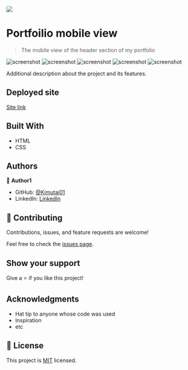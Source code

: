 ![](https://img.shields.io/badge/Microverse-blueviolet)

# Portfoilio mobile view

> The mobile view of the header section of my portfolio

![screenshot](./skills-mob.png)
![screenshot](./work-mob.png)
![screenshot](./skills.png)
![screenshot](./framework-mob.png)
![screenshot](./contact-mob.png)

Additional description about the project and its features.

## Deployed site
[Site link](https://kimutai01.github.io/portfolio-mobile-view/)

## Built With

- HTML
- CSS




## Authors

👤 **Author1**

- GitHub: [@Kimutai01](https://github.com/Kimutai01)
- LinkedIn: [LinkedIn](https://www.linkedin.com/in/kimutai-kiprotich-1b5045216/)


## 🤝 Contributing

Contributions, issues, and feature requests are welcome!

Feel free to check the [issues page](../../issues/).

## Show your support

Give a ⭐️ if you like this project!

## Acknowledgments

- Hat tip to anyone whose code was used
- Inspiration
- etc

## 📝 License

This project is [MIT](./MIT.md) licensed.

